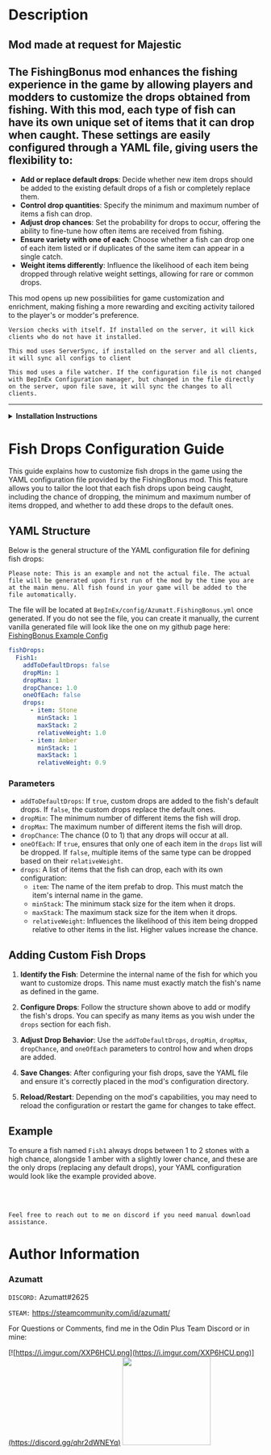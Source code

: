 # Description

## Mod made at request for Majestic

## The FishingBonus mod enhances the fishing experience in the game by allowing players and modders to customize the drops obtained from fishing. With this mod, each type of fish can have its own unique set of items that it can drop when caught. These settings are easily configured through a YAML file, giving users the flexibility to:

- **Add or replace default drops**: Decide whether new item drops should be added to the existing default drops of a
  fish or completely replace them.
- **Control drop quantities**: Specify the minimum and maximum number of items a fish can drop.
- **Adjust drop chances**: Set the probability for drops to occur, offering the ability to fine-tune how often items are
  received from fishing.
- **Ensure variety with one of each**: Choose whether a fish can drop one of each item listed or if duplicates of the
  same item can appear in a single catch.
- **Weight items differently**: Influence the likelihood of each item being dropped through relative weight settings,
  allowing for rare or common drops.

This mod opens up new possibilities for game customization and enrichment, making fishing a more rewarding and exciting
activity tailored to the player's or modder's preference.

`Version checks with itself. If installed on the server, it will kick clients who do not have it installed.`

`This mod uses ServerSync, if installed on the server and all clients, it will sync all configs to client`

`This mod uses a file watcher. If the configuration file is not changed with BepInEx Configuration manager, but changed in the file directly on the server, upon file save, it will sync the changes to all clients.`


---

<details>
<summary><b>Installation Instructions</b></summary>

***You must have BepInEx installed correctly! I can not stress this enough.***

### Manual Installation

`Note: (Manual installation is likely how you have to do this on a server, make sure BepInEx is installed on the server correctly)`

1. **Download the latest release of BepInEx.**
2. **Extract the contents of the zip file to your game's root folder.**
3. **Download the latest release of FishingBonus from Thunderstore.io.**
4. **Extract the contents of the zip file to the `BepInEx/plugins` folder.**
5. **Launch the game.**

### Installation through r2modman or Thunderstore Mod Manager

1. **Install [r2modman](https://valheim.thunderstore.io/package/ebkr/r2modman/)
   or [Thunderstore Mod Manager](https://www.overwolf.com/app/Thunderstore-Thunderstore_Mod_Manager).**

   > For r2modman, you can also install it through the Thunderstore site.
   ![](https://i.imgur.com/s4X4rEs.png "r2modman Download")

   > For Thunderstore Mod Manager, you can also install it through the Overwolf app store
   ![](https://i.imgur.com/HQLZFp4.png "Thunderstore Mod Manager Download")
2. **Open the Mod Manager and search for "FishingBonus" under the Online
   tab. `Note: You can also search for "Azumatt" to find all my mods.`**

   `The image below shows VikingShip as an example, but it was easier to reuse the image.`

   ![](https://i.imgur.com/5CR5XKu.png)

3. **Click the Download button to install the mod.**
4. **Launch the game.**

</details>


# Fish Drops Configuration Guide

This guide explains how to customize fish drops in the game using the YAML configuration file provided by the
FishingBonus mod. This feature allows you to tailor the loot that each fish drops upon being caught, including the
chance of dropping, the minimum and maximum number of items dropped, and whether to add these drops to the default ones.

## YAML Structure

Below is the general structure of the YAML configuration file for defining fish drops:

`Please note: This is an example and not the actual file. The actual file will be generated upon first run of the mod by the time you are at the main menu. All fish found in your game will be added to the file automatically.`

The file will be located at `BepInEx/config/Azumatt.FishingBonus.yml` once generated. If you do not see the file, you can create it manually, the current vanilla generated file will look like the one on my github page here: [FishingBonus Example Config](https://github.com/AzumattDev/FishingBonus/blob/master/Example.yml)

```yaml
fishDrops:
  Fish1:
    addToDefaultDrops: false
    dropMin: 1
    dropMax: 1
    dropChance: 1.0
    oneOfEach: false
    drops:
      - item: Stone
        minStack: 1
        maxStack: 2
        relativeWeight: 1.0
      - item: Amber
        minStack: 1
        maxStack: 1
        relativeWeight: 0.9
```

### Parameters

- `addToDefaultDrops`: If `true`, custom drops are added to the fish's default drops. If `false`, the custom drops
  replace the default ones.
- `dropMin`: The minimum number of different items the fish will drop.
- `dropMax`: The maximum number of different items the fish will drop.
- `dropChance`: The chance (0 to 1) that any drops will occur at all.
- `oneOfEach`: If `true`, ensures that only one of each item in the `drops` list will be dropped. If `false`, multiple
  items of the same type can be dropped based on their `relativeWeight`.
- `drops`: A list of items that the fish can drop, each with its own configuration:
    - `item`: The name of the item prefab to drop. This must match the item's internal name in the game.
    - `minStack`: The minimum stack size for the item when it drops.
    - `maxStack`: The maximum stack size for the item when it drops.
    - `relativeWeight`: Influences the likelihood of this item being dropped relative to other items in the list. Higher
      values increase the chance.

## Adding Custom Fish Drops

1. **Identify the Fish**: Determine the internal name of the fish for which you want to customize drops. This name must
   exactly match the fish's name as defined in the game.

2. **Configure Drops**: Follow the structure shown above to add or modify the fish's drops. You can specify as many
   items as you wish under the `drops` section for each fish.

3. **Adjust Drop Behavior**: Use the `addToDefaultDrops`, `dropMin`, `dropMax`, `dropChance`, and `oneOfEach` parameters
   to control how and when drops are added.

4. **Save Changes**: After configuring your fish drops, save the YAML file and ensure it's correctly placed in the mod's
   configuration directory.

5. **Reload/Restart**: Depending on the mod's capabilities, you may need to reload the configuration or restart the game
   for changes to take effect.

## Example

To ensure a fish named `Fish1` always drops between 1 to 2 stones with a high chance, alongside 1 amber with a slightly
lower chance, and these are the only drops (replacing any default drops), your YAML configuration would look like the
example provided above.


<br>
<br>

`Feel free to reach out to me on discord if you need manual download assistance.`

# Author Information

### Azumatt

`DISCORD:` Azumatt#2625

`STEAM:` https://steamcommunity.com/id/azumatt/

For Questions or Comments, find me in the Odin Plus Team Discord or in mine:

[![https://i.imgur.com/XXP6HCU.png](https://i.imgur.com/XXP6HCU.png)](https://discord.gg/qhr2dWNEYq)
<a href="https://discord.gg/pdHgy6Bsng"><img src="https://i.imgur.com/Xlcbmm9.png" href="https://discord.gg/pdHgy6Bsng" width="175" height="175"></a>